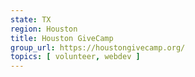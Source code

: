 ```yaml
---
state: TX
region: Houston
title: Houston GiveCamp
group_url: https://houstongivecamp.org/
topics: [ volunteer, webdev ]
---
```

